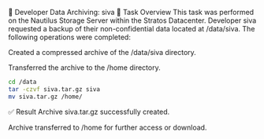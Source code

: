 📁 Developer Data Archiving: siva
📝 Task Overview
This task was performed on the Nautilus Storage Server within the Stratos Datacenter. Developer siva requested a backup of their non-confidential data located at /data/siva. The following operations were completed:

Created a compressed archive of the /data/siva directory.

Transferred the archive to the /home directory.
```bash
cd /data
tar -czvf siva.tar.gz siva
mv siva.tar.gz /home/
```
✅ Result
Archive siva.tar.gz successfully created.

Archive transferred to /home for further access or download.


